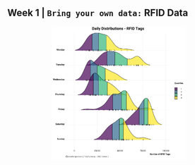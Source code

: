**Week 1** | `Bring your own data:` RFID Data
---
<p align= "center">
  <a href="week-1/rfid.R"> 
  <img src="week-1/rfid.png" width="60%" /> 
    </a>

